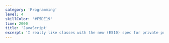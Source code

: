```yaml
---
category: 'Programming'
level: 4
skillColor: '#F5DE19'
time: 2000
title: 'JavaScript'
excerpt: 'I really like classes with the new (ES10) spec for private properties. I would ALWAYS pick TypeScript over JavaScript if the option is available.'
---
```

